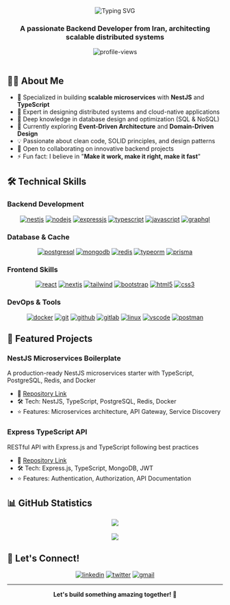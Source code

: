 <div align="center">
  <img src="https://readme-typing-svg.demolab.com?font=Fira+Code&size=28&duration=3000&pause=1000&color=2F81F7&center=true&vCenter=true&width=435&lines=Hi+there!+I'm+AmirAli;Senior+Backend+Developer;System+Architecture+Expert;Always+learning+new+things" alt="Typing SVG" />
</div>

<h3 align="center">A passionate Backend Developer from Iran, architecting scalable distributed systems</h3>

<div align="center">
  <img src="https://komarev.com/ghpvc/?username=AmirAliEidivandi&label=Profile%20views&color=0e75b6&style=flat" alt="profile-views" />
</div>

<br/>

## 👨‍💻 About Me

- 🎯 Specialized in building **scalable microservices** with **NestJS** and **TypeScript**
- 🚀 Expert in designing distributed systems and cloud-native applications
- 💾 Deep knowledge in database design and optimization (SQL & NoSQL)
- 🌱 Currently exploring **Event-Driven Architecture** and **Domain-Driven Design**
- 💡 Passionate about clean code, SOLID principles, and design patterns
- 🤝 Open to collaborating on innovative backend projects
- ⚡ Fun fact: I believe in "**Make it work, make it right, make it fast**"

## 🛠️ Technical Skills

### Backend Development
<p align="center">
  <a href="https://nestjs.com/" target="_blank"><img src="https://img.shields.io/badge/NestJS-E0234E?style=for-the-badge&logo=nestjs&logoColor=white" alt="nestjs"/></a>
  <a href="https://nodejs.org" target="_blank"><img src="https://img.shields.io/badge/Node.js-339933?style=for-the-badge&logo=nodedotjs&logoColor=white" alt="nodejs"/></a>
  <a href="https://expressjs.com" target="_blank"><img src="https://img.shields.io/badge/Express.js-000000?style=for-the-badge&logo=express&logoColor=white" alt="expressjs"/></a>
  <a href="https://www.typescriptlang.org/" target="_blank"><img src="https://img.shields.io/badge/TypeScript-3178C6?style=for-the-badge&logo=typescript&logoColor=white" alt="typescript"/></a>
  <a href="https://www.javascript.com/" target="_blank"><img src="https://img.shields.io/badge/JavaScript-F7DF1E?style=for-the-badge&logo=javascript&logoColor=black" alt="javascript"/></a>
  <a href="https://graphql.org/" target="_blank"><img src="https://img.shields.io/badge/GraphQL-E10098?style=for-the-badge&logo=graphql&logoColor=white" alt="graphql"/></a>
</p>

### Database & Cache
<p align="center">
  <a href="https://www.postgresql.org/" target="_blank"><img src="https://img.shields.io/badge/PostgreSQL-316192?style=for-the-badge&logo=postgresql&logoColor=white" alt="postgresql"/></a>
  <a href="https://www.mongodb.com/" target="_blank"><img src="https://img.shields.io/badge/MongoDB-47A248?style=for-the-badge&logo=mongodb&logoColor=white" alt="mongodb"/></a>
  <a href="https://redis.io/" target="_blank"><img src="https://img.shields.io/badge/Redis-DC382D?style=for-the-badge&logo=redis&logoColor=white" alt="redis"/></a>
  <a href="https://typeorm.io/" target="_blank"><img src="https://img.shields.io/badge/TypeORM-E83524?style=for-the-badge&logo=typescript&logoColor=white" alt="typeorm"/></a>
  <a href="https://www.prisma.io/" target="_blank"><img src="https://img.shields.io/badge/Prisma-2D3748?style=for-the-badge&logo=prisma&logoColor=white" alt="prisma"/></a>
</p>

### Frontend Skills
<p align="center">
  <a href="https://reactjs.org/" target="_blank"><img src="https://img.shields.io/badge/React-20232A?style=for-the-badge&logo=react&logoColor=61DAFB" alt="react"/></a>
  <a href="https://nextjs.org/" target="_blank"><img src="https://img.shields.io/badge/Next.js-000000?style=for-the-badge&logo=nextdotjs&logoColor=white" alt="nextjs"/></a>
  <a href="https://tailwindcss.com/" target="_blank"><img src="https://img.shields.io/badge/Tailwind_CSS-38B2AC?style=for-the-badge&logo=tailwind-css&logoColor=white" alt="tailwind"/></a>
  <a href="https://getbootstrap.com/" target="_blank"><img src="https://img.shields.io/badge/Bootstrap-563D7C?style=for-the-badge&logo=bootstrap&logoColor=white" alt="bootstrap"/></a>
  <a href="https://www.w3.org/html/" target="_blank"><img src="https://img.shields.io/badge/HTML5-E34F26?style=for-the-badge&logo=html5&logoColor=white" alt="html5"/></a>
  <a href="https://www.w3.org/css/" target="_blank"><img src="https://img.shields.io/badge/CSS3-1572B6?style=for-the-badge&logo=css3&logoColor=white" alt="css3"/></a>
</p>

### DevOps & Tools
<p align="center">
  <a href="https://www.docker.com/" target="_blank"><img src="https://img.shields.io/badge/Docker-2496ED?style=for-the-badge&logo=docker&logoColor=white" alt="docker"/></a>
  <a href="https://git-scm.com/" target="_blank"><img src="https://img.shields.io/badge/Git-F05032?style=for-the-badge&logo=git&logoColor=white" alt="git"/></a>
  <a href="https://github.com/" target="_blank"><img src="https://img.shields.io/badge/GitHub-100000?style=for-the-badge&logo=github&logoColor=white" alt="github"/></a>
  <a href="https://about.gitlab.com/" target="_blank"><img src="https://img.shields.io/badge/GitLab-330F63?style=for-the-badge&logo=gitlab&logoColor=white" alt="gitlab"/></a>
  <a href="https://www.linux.org/" target="_blank"><img src="https://img.shields.io/badge/Linux-FCC624?style=for-the-badge&logo=linux&logoColor=black" alt="linux"/></a>
  <a href="https://code.visualstudio.com/" target="_blank"><img src="https://img.shields.io/badge/VSCode-007ACC?style=for-the-badge&logo=visual-studio-code&logoColor=white" alt="vscode"/></a>
  <a href="https://www.postman.com/" target="_blank"><img src="https://img.shields.io/badge/Postman-FF6C37?style=for-the-badge&logo=postman&logoColor=white" alt="postman"/></a>
</p>

## 🎯 Featured Projects

### NestJS Microservices Boilerplate
A production-ready NestJS microservices starter with TypeScript, PostgreSQL, Redis, and Docker
- 🔗 [Repository Link](https://github.com/AmirAliEidivandi/nest-microservices-boilerplate)
- 🛠️ Tech: NestJS, TypeScript, PostgreSQL, Redis, Docker
- ⭐ Features: Microservices architecture, API Gateway, Service Discovery

### Express TypeScript API
RESTful API with Express.js and TypeScript following best practices
- 🔗 [Repository Link](https://github.com/AmirAliEidivandi/express-typescript-api)
- 🛠️ Tech: Express.js, TypeScript, MongoDB, JWT
- ⭐ Features: Authentication, Authorization, API Documentation

## 📊 GitHub Statistics

<div align="center">
  <img src="https://github-readme-stats.vercel.app/api?username=AmirAliEidivandi&show_icons=true&count_private=true&hide_border=true&theme=tokyonight" align="center" />
</div>
<br/>
<div align="center">
  <img src="https://github-readme-stats.vercel.app/api/top-langs/?username=AmirAliEidivandi&hide_border=true&layout=compact&theme=tokyonight" align="center" />
</div>

## 🤝 Let's Connect!

<p align="center">
  <a href="https://linkedin.com/in/amirali-eidivandi" target="_blank"><img src="https://img.shields.io/badge/LinkedIn-0077B5?style=for-the-badge&logo=linkedin&logoColor=white" alt="linkedin"/></a>
  <a href="https://x.com/AmirAli6579" target="_blank"><img src="https://img.shields.io/badge/Twitter-1DA1F2?style=for-the-badge&logo=twitter&logoColor=white" alt="twitter"/></a>
  <a href="mailto:amirah648887@gmail.com"><img src="https://img.shields.io/badge/Gmail-D14836?style=for-the-badge&logo=gmail&logoColor=white" alt="gmail"/></a>
</p>

---
<div align="center">
  <b>Let's build something amazing together! 🚀</b>
</div>